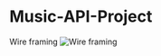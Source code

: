 # Music-API-Project

Wire framing
![Wire framing](https://user-images.githubusercontent.com/100956840/171205086-d6601d4f-391f-4f15-9fbe-5d122bdd6a41.jpg)
